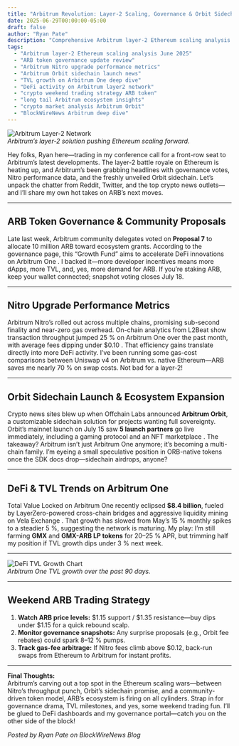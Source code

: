 ```yaml
---
title: "Arbitrum Revolution: Layer-2 Scaling, Governance & Orbit Sidechain Spotlight"
date: 2025-06-29T00:00:00-05:00
draft: false
author: "Ryan Pate"
description: "Comprehensive Arbitrum layer-2 Ethereum scaling analysis June 2025—covering ARB token governance updates, Nitro upgrade performance, Orbit sidechain launch news, TVL growth, and weekend trading strategies."
tags:
  - "Arbitrum layer-2 Ethereum scaling analysis June 2025"
  - "ARB token governance update review"
  - "Arbitrum Nitro upgrade performance metrics"
  - "Arbitrum Orbit sidechain launch news"
  - "TVL growth on Arbitrum One deep dive"
  - "DeFi activity on Arbitrum layer2 network"
  - "crypto weekend trading strategy ARB token"
  - "long tail Arbitrum ecosystem insights"
  - "crypto market analysis Arbitrum Orbit"
  - "BlockWireNews Arbitrum deep dive"
---
```


![Arbitrum Layer-2 Network](https://source.unsplash.com/1200x400/?blockchain,layer2)  
*Arbitrum’s layer-2 solution pushing Ethereum scaling forward.*

Hey folks, Ryan here—trading in my conference call for a front-row seat to Arbitrum’s latest developments. The layer-2 battle royale on Ethereum is heating up, and Arbitrum’s been grabbing headlines with governance votes, Nitro performance data, and the freshly unveiled Orbit sidechain. Let’s unpack the chatter from Reddit, Twitter, and the top crypto news outlets—and I’ll share my own hot takes on ARB’s next moves.

---

## ARB Token Governance & Community Proposals  
Late last week, Arbitrum community delegates voted on **Proposal 7** to allocate 10 million ARB toward ecosystem grants. According to the governance page, this “Growth Fund” aims to accelerate DeFi innovations on Arbitrum One . I backed it—more developer incentives means more dApps, more TVL, and, yes, more demand for ARB. If you’re staking ARB, keep your wallet connected; snapshot voting closes July 18.

---

## Nitro Upgrade Performance Metrics  
Arbitrum Nitro’s rolled out across multiple chains, promising sub-second finality and near-zero gas overhead. On-chain analytics from L2Beat show transaction throughput jumped 25 % on Arbitrum One over the past month, with average fees dipping under \$0.10 . That efficiency gains translate directly into more DeFi activity. I’ve been running some gas-cost comparisons between Uniswap v4 on Arbitrum vs. native Ethereum—ARB saves me nearly 70 % on swap costs. Not bad for a layer-2!

---

## Orbit Sidechain Launch & Ecosystem Expansion  
Crypto news sites blew up when Offchain Labs announced **Arbitrum Orbit**, a customizable sidechain solution for projects wanting full sovereignty. Orbit’s mainnet launch on July 15 saw **5 launch partners** go live immediately, including a gaming protocol and an NFT marketplace . The takeaway? Arbitrum isn’t just Arbitrum One anymore; it’s becoming a multi-chain family. I’m eyeing a small speculative position in ORB-native tokens once the SDK docs drop—sidechain airdrops, anyone?

---

## DeFi & TVL Trends on Arbitrum One  
Total Value Locked on Arbitrum One recently eclipsed **\$8.4 billion**, fueled by LayerZero-powered cross-chain bridges and aggressive liquidity mining on Vela Exchange . That growth has slowed from May’s 15 % monthly spikes to a steadier 5 %, suggesting the network is maturing. My play: I’m still farming **GMX** and **GMX-ARB LP tokens** for 20–25 % APR, but trimming half my position if TVL growth dips under 3 % next week.

---

![DeFi TVL Growth Chart](/images/arbitrum-tvl-growth-chart.png)  
*Arbitrum One TVL growth over the past 90 days.*

---

## Weekend ARB Trading Strategy  
1. **Watch ARB price levels:** \$1.15 support / \$1.35 resistance—buy dips under \$1.15 for a quick rebound scalp.  
2. **Monitor governance snapshots:** Any surprise proposals (e.g., Orbit fee rebates) could spark 8–12 % pumps.  
3. **Track gas-fee arbitrage:** If Nitro fees climb above \$0.12, back-run swaps from Ethereum to Arbitrum for instant profits.

---

**Final Thoughts:**  
Arbitrum’s carving out a top spot in the Ethereum scaling wars—between Nitro’s throughput punch, Orbit’s sidechain promise, and a community-driven token model, ARB’s ecosystem is firing on all cylinders. Strap in for governance drama, TVL milestones, and yes, some weekend trading fun. I’ll be glued to DeFi dashboards and my governance portal—catch you on the other side of the block!

*Posted by Ryan Pate on BlockWireNews Blog*  